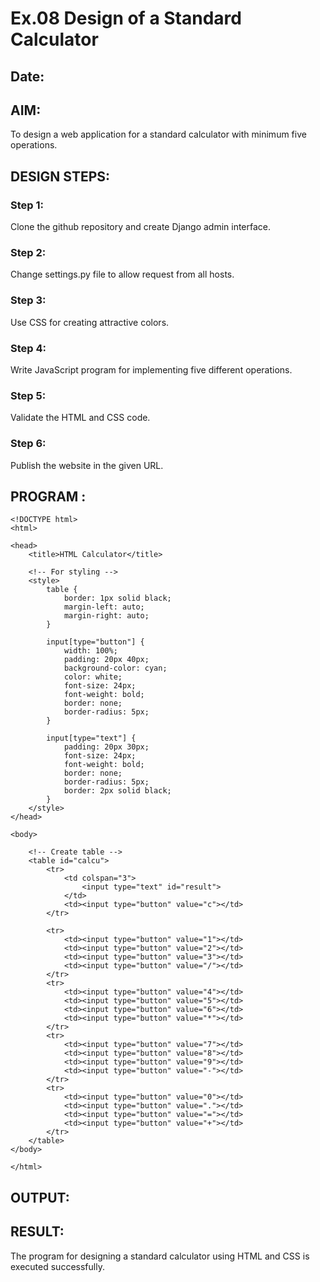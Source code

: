 # Ex.08 Design of a Standard Calculator
## Date:

## AIM:
To design a web application for a standard calculator with minimum five operations.

## DESIGN STEPS:

### Step 1:
Clone the github repository and create Django admin interface.

### Step 2:
Change settings.py file to allow request from all hosts.

### Step 3:
Use CSS for creating attractive colors.

### Step 4:
Write JavaScript program for implementing five different operations.

### Step 5:
Validate the HTML and CSS code.

### Step 6:
Publish the website in the given URL.

## PROGRAM :
```
<!DOCTYPE html> 
<html> 
  
<head> 
    <title>HTML Calculator</title> 
  
    <!-- For styling -->
    <style> 
        table { 
            border: 1px solid black; 
            margin-left: auto; 
            margin-right: auto; 
        } 
          
        input[type="button"] { 
            width: 100%; 
            padding: 20px 40px; 
            background-color: cyan; 
            color: white; 
            font-size: 24px; 
            font-weight: bold; 
            border: none; 
            border-radius: 5px; 
        } 
          
        input[type="text"] { 
            padding: 20px 30px; 
            font-size: 24px; 
            font-weight: bold; 
            border: none; 
            border-radius: 5px; 
            border: 2px solid black; 
        } 
    </style> 
</head> 
  
<body> 
  
    <!-- Create table -->
    <table id="calcu"> 
        <tr> 
            <td colspan="3"> 
                <input type="text" id="result"> 
            </td> 
            <td><input type="button" value="c"></td> 
        </tr> 
  
        <tr> 
            <td><input type="button" value="1"></td> 
            <td><input type="button" value="2"></td> 
            <td><input type="button" value="3"></td> 
            <td><input type="button" value="/"></td> 
        </tr> 
        <tr> 
            <td><input type="button" value="4"></td> 
            <td><input type="button" value="5"></td> 
            <td><input type="button" value="6"></td> 
            <td><input type="button" value="*"></td> 
        </tr> 
        <tr> 
            <td><input type="button" value="7"></td> 
            <td><input type="button" value="8"></td> 
            <td><input type="button" value="9"></td> 
            <td><input type="button" value="-"></td> 
        </tr> 
        <tr> 
            <td><input type="button" value="0"></td> 
            <td><input type="button" value="."></td> 
            <td><input type="button" value="="></td> 
            <td><input type="button" value="+"></td> 
        </tr> 
    </table> 
</body> 
  
</html> 
```

## OUTPUT:

## RESULT:
The program for designing a standard calculator using HTML and CSS is executed successfully.
